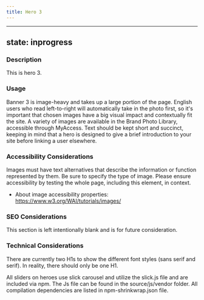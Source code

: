 ```yaml
---
title: Hero 3
---
```


---
state: inprogress
---

### Description
This is hero 3.

### Usage
Banner 3 is image-heavy and takes up a large portion of the page. English users who read left-to-right will automatically take in the photo first, so it's important that chosen images have a big visual impact and contextually fit the site. A variety of images are available in the Brand Photo Library, accessible through MyAccess. Text should be kept short and succinct, keeping in mind that a hero is designed to give a brief introduction to your site before linking a user elsewhere.

### Accessibility Considerations
Images must have text alternatives that describe the information or function represented by them. Be sure to specify the type of image. Please ensure accessibility by testing the whole page, including this element, in context.

* About image accessibility properties: https://www.w3.org/WAI/tutorials/images/

### SEO Considerations
This section is left intentionally blank and is for future consideration.

### Technical Considerations
There are currently two H1s to show the different font styles (sans serif and serif). In reality, there should only be one H1.

All sliders on heroes use slick carousel and utilize the slick.js file and are included via npm. The Js file can be found in the source/js/vendor folder.  All compilation dependencies are listed in npm-shrinkwrap.json file.

